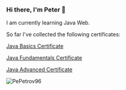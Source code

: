 ### Hi there, I'm Peter 👋

I am currently learning Java Web.

So far I've collected the following certificates:

<a href="https://softuni.bg/certificates/details/142247/02c6afca">Java Basics Certificate</a>

<a href="https://softuni.bg/certificates/details/148520/dda11e35">Java Fundamentals Certificate</a>

<a href="https://softuni.bg/certificates/details/161712/9d6ac1d2">Java Advanced Certificate</a>


<p>&nbsp;<img align="left" src="https://github-readme-stats.vercel.app/api?username=PePetrov96&show_icons=true&locale=en" alt="PePetrov96" /></p>


<!--
**PePetrov96/PePetrov96** is a ✨ _special_ ✨ repository because its `README.md` (this file) appears on your GitHub profile.

Here are some ideas to get you started:

- 🔭 I’m currently working on ...
- 🌱 I’m currently learning ...
- 👯 I’m looking to collaborate on ...
- 🤔 I’m looking for help with ...
- 💬 Ask me about ...
- 📫 How to reach me: ...
- 😄 Pronouns: ...
- ⚡ Fun fact: ...
-->
